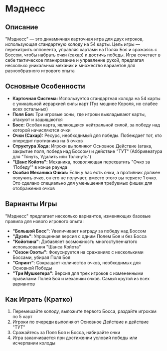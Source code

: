 # Мэднесс

## Описание
"Мэднесс" — это динамичная карточная игра для двух игроков, использующая стандартную колоду на 54 карты. Цель игры — перехитрить оппонента, управляя картами на Полях Боя и сражаясь с Боссом, чтобы набрать очки (сахар) и достичь победы. Игра сочетает в себе тактическое планирование и управление рукой, предлагая несколько уникальных механик и множество вариантов для разнообразного игрового опыта

## Основные Особенности
*   **Карточная Система:** Используется стандартная колода на 54 карты с уникальной иерархией силы карт (Туз мощнее Короля, но слабее всех остальных)
*   **Поля Боя:** Три игровые зоны, где игроки выкладывают карты, атакуют и защищаются
*   **Босс:** Особая карта, являющаяся нейтральной силой, за победу над которой начисляются очки
*   **Очки (Сахар):** Ресурс, необходимый для победы. Побеждает тот, кто опередит противника на 5 очков
*   **Структура Хода:** Игроки выполняют Основное Действие (атака, закрытие поля, победа над Боссом) и действие "ТУТ" (Аббривеатура для "Тянуть, Удалить или Толкнуть")
*   **"Шанс Койота":** Механика, позволяющая перехватить "Очко за 'Победу'" в конце раунда
*   **Особая Механика Очков:** Если у вас есть очки, а противник должен получить очко, он его не получает, вместо этого вы теряете 1 очко. Это сделано специально для уменьшения требуемых фишек для отображения очков

## Варианты Игры
"Мэднесс" предлагает несколько вариантов, изменяющих базовые правила для нового игрового опыта:
*   **"Большой Босс"**: Увеличивает награду за победу над Боссом
*   **"Дуэль"**: Упрощенная версия с одним Полем Боя и без Босса
*   **"Койотина"**: Добавляет возможность многоступенчатого использования "Шанса Койота"
*   **"Сезон Охоты"**: Фокусируется на сражениях с несколькими Боссами, убирая Поля Боя
*   **"Спринт"**: Сокращает количество очков, необходимых для Основной Победы
*   **"Три Мушкетера"**: Версия для трех игроков с измененными правилами Полей Боя и механики очков. Самый крутой из всех вариантов

## Как Играть (Кратко)
1.  Перемешайте колоду, выложите первого Босса, раздайте игрокам по 5 карт
2.  Игроки по очереди выполняют Основное Действие и действие "ТУТ"
3.  Сражайтесь за Поля Боя и Босса, набирайте очки
4.  Игра заканчивается при достижении условий победы или исчерпании колоды